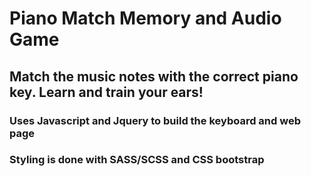 # Piano Match Memory and Audio Game

## Match the music notes with the correct piano key. Learn and train your ears!

### Uses Javascript and Jquery to build the keyboard and web page
### Styling is done with SASS/SCSS and CSS bootstrap